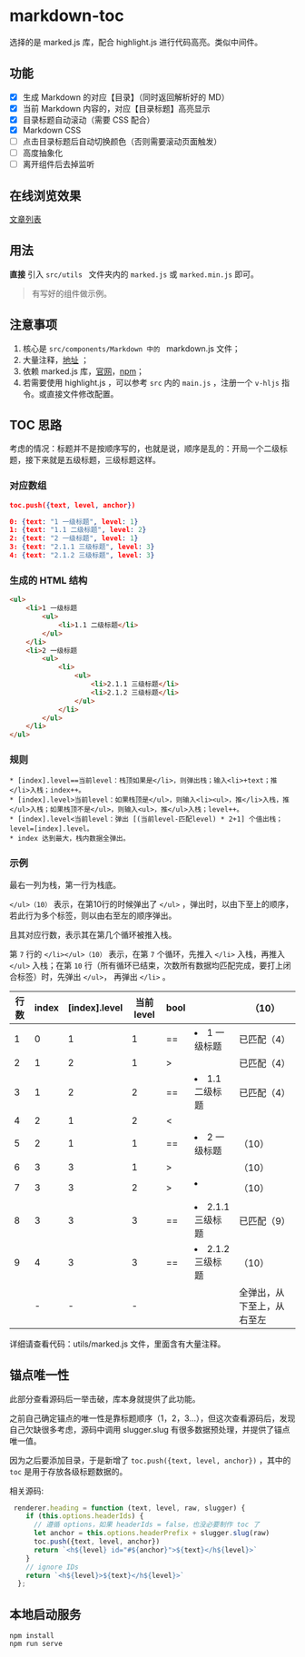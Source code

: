 # markdown-toc

选择的是 marked.js 库，配合 highlight.js 进行代码高亮。类似中间件。

## 功能

- [x] 生成 Markdown 的对应【目录】（同时返回解析好的 MD）
- [x] 当前 Markdown 内容的，对应【目录标题】高亮显示
- [x] 目录标题自动滚动（需要 CSS 配合）
- [x] Markdown CSS
- [ ] 点击目录标题后自动切换颜色（否则需要滚动页面触发）
- [ ] 高度抽象化
- [ ] 离开组件后去掉监听

## 在线浏览效果


[文章列表](evgo2017.com)

## 用法

**直接** 引入 `src/utils ` 文件夹内的 `marked.js` 或 `marked.min.js` 即可。

> 有写好的组件做示例。

## 注意事项

1. 核心是 `src/components/Markdown 中的 ` markdown.js 文件；
2. 大量注释，[地址](<https://github.com/evgo2017/Markdown-Toc/blob/master/src/components/Markdown/markdown.js>) ；
3. 依赖 marked.js 库，[官网](<https://marked.js.org/#/README.md#README.md> )，[npm](<https://www.npmjs.com/package/marked> )；
4. 若需要使用 highlight.js ，可以参考 `src` 内的 `main.js` ，注册一个 `v-hljs` 指令。或直接文件修改配置。

## TOC 思路

考虑的情况：标题并不是按顺序写的，也就是说，顺序是乱的：开局一个二级标题，接下来就是五级标题，三级标题这样。

### 对应数组

```json
toc.push({text, level, anchor})

0: {text: "1 一级标题", level: 1}
1: {text: "1.1 二级标题", level: 2}
2: {text: "2 一级标题", level: 1}
3: {text: "2.1.1 三级标题", level: 3}
4: {text: "2.1.2 三级标题", level: 3}
```

### 生成的 HTML 结构

```html
<ul>
	<li>1 一级标题
		<ul>
			<li>1.1 二级标题</li>
		</ul>
	</li>
	<li>2 一级标题
		<ul>
            <li>
                <ul> 
                    <li>2.1.1 三级标题</li>
                    <li>2.1.2 三级标题</li>
                </ul>
            </li>
		</ul>
    </li>
</ul>		
```

### 规则

```
* [index].level==当前level：栈顶如果是</li>，则弹出栈；输入<li>+text；推</li>入栈；index++。
* [index].level>当前level：如果栈顶是</ul>，则输入<li><ul>，推</li>入栈，推</ul>入栈；如果栈顶不是</ul>，则输入<ul>，推</ul>入栈；level++。
* [index].level<当前level：弹出 [(当前level-匹配level) * 2+1] 个值出栈；level=[index].level。
* index 达到最大，栈内数据全弹出。
```

### 示例

最右一列为栈，第一行为栈底。

`</ul>（10）` 表示，在第10行的时候弹出了 `</ul>` ，弹出时，以由下至上的顺序，若此行为多个标签，则以由右至左的顺序弹出。

且其对应行数，表示其在第几个循环被推入栈。

第 `7` 行的 `</li></ul>（10）` 表示，在第 `7` 个循环，先推入 `</li>` 入栈，再推入 `</ul>` 入栈；在第 `10` 行（所有循环已结束，次数所有数据均匹配完成，要打上闭合标签）时，先弹出 `</ul>`， 再弹出 `</li>` 。

| 行数 | index | [index].level | 当前level | bool | <ul>                    | </ul>（10）                |
| ---- | ----- | ------------- | --------- | ---- | ----------------------- | -------------------------- |
| 1    | 0     | 1             | 1         | ==   | <li>1 一级标题          | </li>已匹配（4）           |
| 2    | 1     | 2             | 1         | >    | <ul>                    | </ul>已匹配（4）           |
| 3    | 1     | 2             | 2         | ==   | <li>1.1 二级标题        | </li>已匹配（4）           |
| 4    | 2     | 1             | 2         | <    | </li></ul></li>         |                            |
| 5    | 2     | 1             | 1         | ==   | <li>2 一级标题          | </li>（10）                |
| 6    | 3     | 3             | 1         | >    | <ul>                    | </ul>（10）                |
| 7    | 3     | 3             | 2         | >    | <li><ul>                | </li></ul>（10）           |
| 8    | 3     | 3             | 3         | ==   | <li>2.1.1 三级标题      | </li>已匹配（9）           |
| 9    | 4     | 3             | 3         | ==   | </li><li>2.1.2 三级标题 | </li>（10）                |
|      | -     | -             | -         |      |                         | 全弹出，从下至上，从右至左 |

详细请查看代码：utils/marked.js 文件，里面含有大量注释。

## 锚点唯一性

此部分查看源码后一举击破，库本身就提供了此功能。

之前自己确定锚点的唯一性是靠标题顺序（1，2，3...），但这次查看源码后，发现自己欠缺很多考虑，源码中调用 slugger.slug 有很多数据预处理，并提供了锚点唯一值。

因为之后要添加目录，于是新增了 `toc.push({text, level, anchor})` ，其中的 `toc` 是用于存放各级标题数据的。

相关源码:

```javascript
 renderer.heading = function (text, level, raw, slugger) {
    if (this.options.headerIds) {
      // 遵循 options，如果 headerIds = false，也没必要制作 toc 了
      let anchor = this.options.headerPrefix + slugger.slug(raw)
      toc.push({text, level, anchor})
      return `<h${level} id="#${anchor}">${text}</h${level}>`
    }
    // ignore IDs
    return `<h${level}>${text}</h${level}>`
  };
```

## 本地启动服务

```
npm install
npm run serve
```

